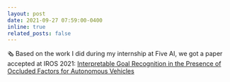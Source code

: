 ```yaml
---
layout: post
date: 2021-09-27 07:59:00-0400
inline: true
related_posts: false
---
```


:newspaper_roll: Based on the work I did during my internship at Five AI, we got a paper accepted at IROS 2021: <a href='https://arxiv.org/pdf/2108.02530.pdf'>Interpretable Goal Recognition in the Presence of Occluded Factors for Autonomous Vehicles</a>